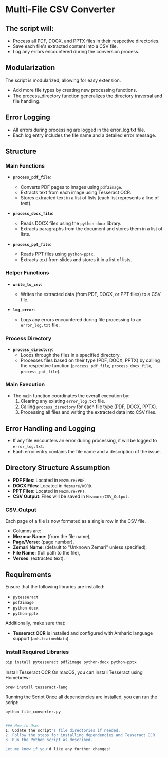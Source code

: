 # Multi-File CSV Converter

## The script will:

- Process all PDF, DOCX, and PPTX files in their respective directories.
- Save each file's extracted content into a CSV file.
- Log any errors encountered during the conversion process.

## Modularization

The script is modularized, allowing for easy extension.

- Add more file types by creating new processing functions.
- The process_directory function generalizes the directory traversal and file handling.

## Error Logging

- All errors during processing are logged in the error_log.txt file.
- Each log entry includes the file name and a detailed error message.

## Structure

### Main Functions

- **`process_pdf_file`**:

  - Converts PDF pages to images using `pdf2image`.
  - Extracts text from each image using Tesseract OCR.
  - Stores extracted text in a list of lists (each list represents a line of text).

- **`process_docx_file`**:

  - Reads DOCX files using the `python-docx` library.
  - Extracts paragraphs from the document and stores them in a list of lists.

- **`process_ppt_file`**:
  - Reads PPT files using `python-pptx`.
  - Extracts text from slides and stores it in a list of lists.

### Helper Functions

- **`write_to_csv`**:

  - Writes the extracted data (from PDF, DOCX, or PPT files) to a CSV file.

- **`log_error`**:
  - Logs any errors encountered during file processing to an `error_log.txt` file.

### Process Directory

- **`process_directory`**:
  - Loops through the files in a specified directory.
  - Processes files based on their type (PDF, DOCX, PPTX) by calling the respective function (`process_pdf_file`, `process_docx_file`, `process_ppt_file`).

### Main Execution

- The `main` function coordinates the overall execution by:
  1. Clearing any existing `error_log.txt` file.
  2. Calling `process_directory` for each file type (PDF, DOCX, PPTX).
  3. Processing all files and writing the extracted data into CSV files.

## Error Handling and Logging

- If any file encounters an error during processing, it will be logged to `error_log.txt`.
- Each error entry contains the file name and a description of the issue.

## Directory Structure Assumption

- **PDF Files**: Located in `Mezmure/PDF`.
- **DOCX Files**: Located in `Mezmure/WORD`.
- **PPT Files**: Located in `Mezmure/PPT`.
- **CSV Output**: Files will be saved in `Mezmure/CSV_Output`.

### CSV_Output

Each page of a file is now formated as a single row in the CSV file.

- Columns are:
- **Mezmur Name**: (from the file name),
- **Page/Verse**: (page number),
- **Zemari Name**: (default to "Unknown Zemari" unless specified),
- **File Name**: (full path to the file),
- **Verses**: (extracted text).

## Requirements

Ensure that the following libraries are installed:

- `pytesseract`
- `pdf2image`
- `python-docx`
- `python-pptx`

Additionally, make sure that:

- **Tesseract OCR** is installed and configured with Amharic language support (`amh.traineddata`).

### Install Required Libraries

```bash
pip install pytesseract pdf2image python-docx python-pptx
```

Install Tesseract OCR
On macOS, you can install Tesseract using Homebrew:

```bash
brew install tesseract-lang
```

Running the Script
Once all dependencies are installed, you can run the script:

```bash
python file_converter.py
```

```bash

### How to Use:
1. Update the script's file directories if needed.
2. Follow the steps for installing dependencies and Tesseract OCR.
3. Run the Python script as described.

Let me know if you'd like any further changes!

```
